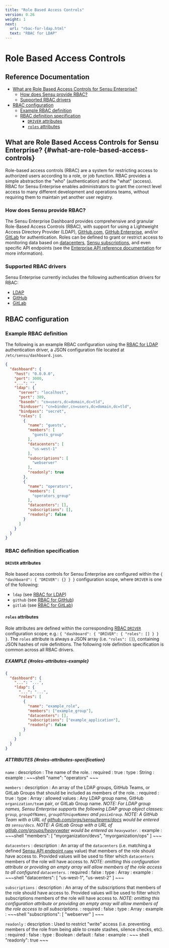 ```yaml
---
title: "Role Based Access Controls"
version: 0.26
weight: 1
next:
  url: "rbac-for-ldap.html"
  text: "RBAC for LDAP"
---
```


# Role Based Access Controls

## Reference Documentation

- [What are Role Based Access Controls for Sensu Enterprise?](#what-are-role-based-access-controls)
  - [How does Sensu provide RBAC?](#how-does-sensu-provide-rbac)
  - [Supported RBAC drivers](#supported-rbac-drivers)
- [RBAC configuration](#rbac-configuration)
  - [Example RBAC definition](#example-rbac-definition)
  - [RBAC definition specification](#rbac-definition-specification)
    - [`DRIVER` attributes](#driver-attributes)
    - [`roles` attributes](#roles-attributes)

## What are Role Based Access Controls for Sensu Enterprise? {#what-are-role-based-access-controls}

Role-based access controls (RBAC) are a system for restricting access to
authorized users according to a role, or job function. RBAC provides a simple
abstraction the "who" (authentication) and the "what" (access). RBAC for Sensu
Enterprise enables administrators to grant the correct level access to many
different development and operations teams, without requiring them to maintain
yet another user registry.

### How does Sensu provide RBAC?

The Sensu Enterprise Dashboard provides comprehensive and granular Role-Based
Access Controls (RBAC), with support for using a Lightweight Access Directory
Provider (LDAP), [GitHub.com][1], [GitHub Enterprise][2], and/or [GitLab][3] for
authentication. Roles can be defined to grant or restrict access to
monitoring data based on [datacenters][4], [Sensu subscriptions][5], and even
specific API endpoints (see the [Enterprise API reference documentation][6] for
more information).

### Supported RBAC drivers

Sensu Enterprise currently includes the following authentication drivers for
RBAC:

* [LDAP](rbac-for-ldap.html)
* [GitHub](rbac-for-github.html)
* [GitLab](rbac-for-gitlab.html)

## RBAC configuration

### Example RBAC definition

The following is an example RBAC configuration using the [RBAC for LDAP][7]
authentication driver, a JSON configuration file located at
`/etc/sensu/dashboard.json`.

~~~ json
{
  "dashboard": {
    "host": "0.0.0.0",
    "port": 3000,
    "...": "",
    "ldap": {
      "server": "localhost",
      "port": 389,
      "basedn": "cn=users,dc=domain,dc=tld",
      "binduser": "cn=binder,cn=users,dc=domain,dc=tld",
      "bindpass": "secret",
      "roles": [
        {
          "name": "guests",
          "members": [
            "guests_group"
          ],
          "datacenters": [
            "us-west-1"
          ],
          "subscriptions": [
            "webserver"
          ],
          "readonly": true
        },
        {
          "name": "operators",
          "members": [
            "operators_group"
          ],
          "datacenters": [],
          "subscriptions": [],
          "readonly": false
        }
      ]
    }
  }
}
~~~

### RBAC definition specification

#### `DRIVER` attributes

Role based access controls for Sensu Enterprise are configured within the
`{ "dashboard": { "DRIVER": {} } }` configuration scope, where `DRIVER` is one
of the following:

- `ldap` (see [RBAC for LDAP][7])
- `github` (see [RBAC for GitHub][8])
- `gitlab` (see [RBAC for GitLab][9])

#### `roles` attributes

Role attributes are defined within the corresponding [RBAC `DRIVER`][10]
configuration scope; e.g.: `{ "dashboard": { "DRIVER": { "roles": [] } } }`. The
`roles` attribute is always a JSON array (i.e. `"roles": []`), containing JSON
hashes of role definitions. The following role definition specification is
common across all RBAC drivers.

##### EXAMPLE {#roles-attributes-example}

~~~ json
{
  "dashboard": {
    "...": "...",
    "ldap": {
      "...": "...",
      "roles": [
        {
          "name": "example_role",
          "members": ["example_group"],
          "datacenters": [],
          "subscriptions": ["example_application"],
          "readonly": false
        }
      ]
    }
  }
}
~~~

##### ATTRIBUTES {#roles-attributes-specification}

`name`
: description
  : The name of the role.
: required
  : true
: type
  : String
: example
  : ~~~shell
    "name": "operators"
    ~~~

`members`
: description
  : An array of the LDAP groups, GitHub Teams, or GitLab Groups that should be
    included as members of the role.
: required
  : true
: type
  : Array
: allowed values
  : Any LDAP group name, GitHub `organization/team` pair, or GitLab Group name.
    _NOTE: For LDAP group names, Sensu Enterprise supports the following LDAP
    group object classes: `group`, `groupOfNames`, `groupOfUniqueNames` and
    `posixGroup`._
    _NOTE: A GitHub Team with a URL of [github.com/orgs/sensu/teams/docs][11]
    would be entered as `sensu/docs`._
    _NOTE: A GitLab Group with a URL of [gitlab.com/groups/heavywater][12] would
    be entered as `heavywater`._
: example
  : ~~~shell
    "members": [
      "myorganization/devs",
      "myorganization/ops"
    ]
    ~~~

`datacenters`
: description
  : An array of the `datacenters` (i.e. matching a defined [Sensu API endpoint
    `name`][13] value) that members of the role
    should have access to. Provided values will be used to filter which
    `datacenters` members of the role will have access to.
    _NOTE: omitting this configuration attribute or providing an empty array
    will allow members of the role access to all configured `datacenters`._
: required
  : false
: type
  : Array
: example
  : ~~~shell
    "datacenters": [
      "us-west-1",
      "us-west-2"
    ]
    ~~~

`subscriptions`
: description
  : An array of the subscriptions that members of the role should have access
    to. Provided values will be used to filter which subscriptions members of
    the role will have access to.
    _NOTE: omitting this configuration attribute or providing an empty array
    will allow members of the role access to all subscriptions._
: required
  : false
: type
  : Array
: example
  : ~~~shell
    "subscriptions": [
      "webserver"
    ]
    ~~~

`readonly`
: description
  : Used to restrict "write" access (i.e. preventing members of the role from
    being able to create stashes, silence checks, etc).
: required
  : false
: type
  : Boolean
: default
  : false
: example
  : ~~~ shell
    "readonly": true
    ~~~


[?]:  #
[1]:  https://github.com
[2]:  https://enterprise.github.com/home
[3]:  https://gitlab.com
[4]:  ../dashboard.html#what-is-a-sensu-datacenter
[5]:  ../../reference/clients.html#client-subscriptions
[6]:  ../api.html
[7]:  rbac-for-ldap.html
[8]:  rbac-for-github.html
[9]:  rbac-for-gitlab.html
[10]: #driver-attributes
[11]: https://github.com/orgs/sensu/teams/docs
[12]: https://gitlab.com/groups/heavywater
[13]: ../dashboard.html#sensu-attributes
